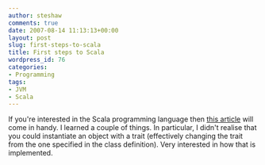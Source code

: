 ```yaml
---
author: steshaw
comments: true
date: 2007-08-14 11:13:13+00:00
layout: post
slug: first-steps-to-scala
title: First steps to Scala
wordpress_id: 76
categories:
- Programming
tags:
- JVM
- Scala
---
```


If you're interested in the Scala programming language then [this article](http://www.artima.com/scalazine/articles/steps.html) will come in handy. I learned a couple of things. In particular, I didn't realise that you could instantiate an object with a trait (effectively changing the trait from the one specified in the class definition). Very interested in how that is implemented.
